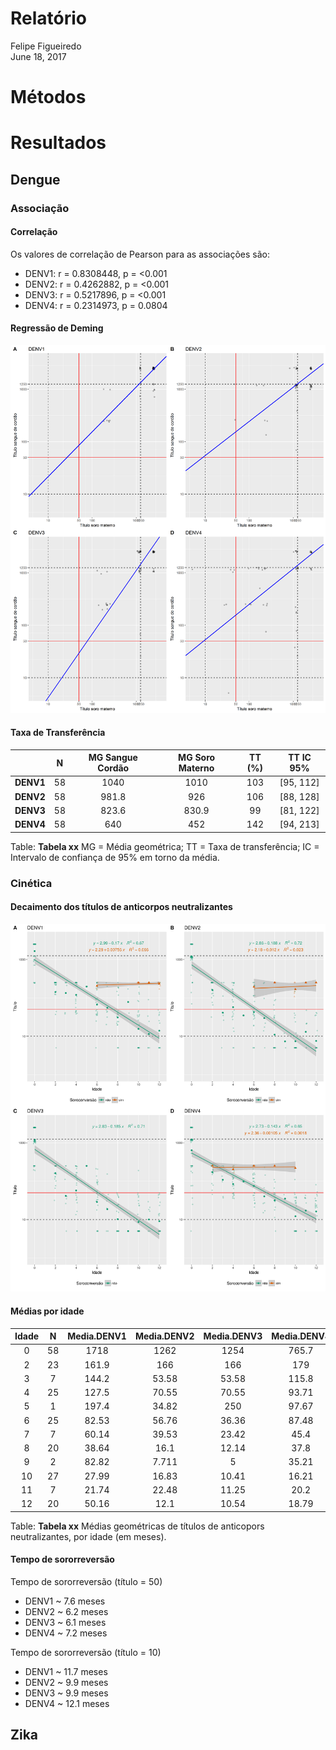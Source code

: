 # Relatório
Felipe Figueiredo  
June 18, 2017  

# Métodos

# Resultados

## Dengue

### Associação

#### Correlação

Os valores de correlação de Pearson para as associações são:

- DENV1: r = 0.8308448, p = <0.001
- DENV2: r = 0.4262882, p = <0.001
- DENV3: r = 0.5217896, p = <0.001
- DENV4: r = 0.2314973, p = 0.0804

#### Regressão de Deming

![**Figura xx** - Associação entre títulos de anticorpos neutralizantes de soro materno e sangue de cordão. As retas tracejadas são os limites de diluição; as retas vermelhas correspondem ao corte de 50; a reta azul é a reta de regressão de Deming.](../figuras/assoc-linear-all.png)

<!-- ![**Figura xx** - Associação entre títulos de anticorpos neutralizantes de soro materno e sangue de cordão (não-linear)](../figuras/assoc-nlinear-all.png) -->

<!-- Obs: Escolher apenas um dos painés de figura acima! Não utilizar os dois! -->



#### Taxa de Transferência

|   &nbsp;    |  N  |  MG Sangue Cordão  |  MG Soro Materno  |  TT (%)  |  TT IC 95%  |
|:-----------:|:---:|:------------------:|:-----------------:|:--------:|:-----------:|
|  **DENV1**  | 58  |        1040        |       1010        |   103    |  [95, 112]  |
|  **DENV2**  | 58  |       981.8        |        926        |   106    |  [88, 128]  |
|  **DENV3**  | 58  |       823.6        |       830.9       |    99    |  [81, 122]  |
|  **DENV4**  | 58  |        640         |        452        |   142    |  [94, 213]  |

Table: **Tabela xx** MG = Média geométrica; TT = Taxa de transferência; IC = Intervalo de confiança de 95% em torno da média.

### Cinética

#### Decaimento dos títulos de anticorpos neutralizantes

![**Figura xx** - Cinética de decaimento de títulos de anticorpos neutralizantes](../figuras/cinetica-dengue-all.png)

#### Médias por idade

<!-- pander(cbind(BB1[, .(N = .N, Media.DENV1 = geomean(Titulo)), by = Idade][order(Idade)], -->
<!--              BB2[, .(Media.DENV2 = geomean(Titulo)), by = Idade][order(Idade)], -->
<!--              BB3[, .(Media.DENV3 = geomean(Titulo)), by = Idade][order(Idade)], -->
<!--              BB4[, .(Media.DENV4 = geomean(Titulo)), by = Idade][order(Idade)])[,c(1:3,5,7,9)]) -->


|  Idade  |  N  |  Media.DENV1  |  Media.DENV2  |  Media.DENV3  |  Media.DENV4  |
|:-------:|:---:|:-------------:|:-------------:|:-------------:|:-------------:|
|    0    | 58  |     1718      |     1262      |     1254      |     765.7     |
|    2    | 23  |     161.9     |      166      |      166      |      179      |
|    3    |  7  |     144.2     |     53.58     |     53.58     |     115.8     |
|    4    | 25  |     127.5     |     70.55     |     70.55     |     93.71     |
|    5    |  1  |     197.4     |     34.82     |      250      |     97.67     |
|    6    | 25  |     82.53     |     56.76     |     36.36     |     87.48     |
|    7    |  7  |     60.14     |     39.53     |     23.42     |     45.4      |
|    8    | 20  |     38.64     |     16.1      |     12.14     |     37.8      |
|    9    |  2  |     82.82     |     7.711     |       5       |     35.21     |
|   10    | 27  |     27.99     |     16.83     |     10.41     |     16.21     |
|   11    |  7  |     21.74     |     22.48     |     11.25     |     20.2      |
|   12    | 20  |     50.16     |     12.1      |     10.54     |     18.79     |

Table: **Tabela xx** Médias geométricas de títulos de anticopors neutralizantes, por idade (em meses).

#### Tempo de sororreversão

Tempo de sororreversão (título = 50)

- DENV1 ~ 7.6 meses
- DENV2 ~ 6.2 meses
- DENV3 ~ 6.1 meses
- DENV4 ~ 7.2 meses

Tempo de sororreversão (título = 10)

- DENV1 ~ 11.7 meses
- DENV2 ~ 9.9 meses
- DENV3 ~ 9.9 meses
- DENV4 ~ 12.1 meses


## Zika

